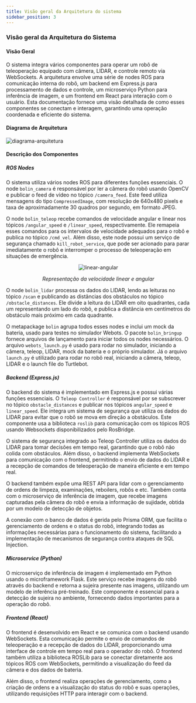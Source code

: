 ```yaml
---
title: Visão geral da Arquitetura do sistema 
sidebar_position: 3
---
```


### Visão geral da Arquitetura do Sistema

#### Visão Geral

O sistema integra vários componentes para operar um robô de teleoperação equipado com câmera, LIDAR, e controle remoto via WebSockets. A arquitetura envolve uma série de nodes ROS para comunicação interna do robô, um backend em Express.js para processamento de dados e controle, um microserviço Python para inferência de imagem, e um frontend em React para interação com o usuário. Esta documentação fornece uma visão detalhada de como esses componentes se conectam e interagem, garantindo uma operação coordenada e eficiente do sistema.

#### Diagrama de Arquitetura

![diagrama-arquitetura](/img/diagrama-arquitetura.jpg)

#### Descrição dos Componentes

##### ROS Nodes

O sistema utiliza vários nodes ROS para diferentes funções essenciais. O node `bolin_camera` é responsável por ler a câmera do robô usando OpenCV e publicar o feed de vídeo no tópico `/camera_feed`. Este feed utiliza mensagens do tipo `CompressedImage`, com resolução de 640x480 pixels e taxa de aproximadamente 30 quadros por segundo, em formato JPEG.

O node `bolin_teleop` recebe comandos de velocidade angular e linear nos tópicos `/angular_speed` e `/linear_speed`, respectivamente. Ele remapeia esses comandos para os intervalos de velocidade adequados para o robô e publica no tópico `/cmd_vel`. Além disso, este node possui um serviço de segurança chamado `kill_robot_service`, que pode ser acionado para parar imediatamente o robô e interromper o processo de teleoperação em situações de emergência.

<div align="center">

![linear-angular](/img/linear-angular.avif)

_Representação da velocidade linear e angular_

</div>

O node `bolin_lidar` processa os dados do LIDAR, lendo as leituras no tópico `/scan` e publicando as distâncias dos obstáculos no tópico `/obstacle_distances`. Ele divide a leitura do LIDAR em oito quadrantes, cada um representando um lado do robô, e publica a distância em centímetros do obstáculo mais próximo em cada quadrante.

O metapackage `bolin` agrupa todos esses nodes e inclui um mock da bateria, usado para testes no simulador Webots. O pacote `bolin_bringup` fornece arquivos de lançamento para iniciar todos os nodes necessários. O arquivo `webots_launch.py` é usado para rodar no simulador, iniciando a câmera, teleop, LIDAR, mock da bateria e o próprio simulador. Já o arquivo `launch.py` é utilizado para rodar no robô real, iniciando a câmera, teleop, LIDAR e o launch file do Turtlebot.

##### Backend (Express.js)

O backend do sistema é implementado em Express.js e possui várias funções essenciais. O `Teleop Controller` é responsável por se subscrever no tópico `obstacle_distances` e publicar nos tópicos `angular_speed` e `linear_speed`. Ele integra um sistema de segurança que utiliza os dados do LIDAR para evitar que o robô se mova em direção a obstáculos. Este componente usa a biblioteca `roslib` para comunicação com os tópicos ROS usando Websockets disponibilizados pelo RosBridge.

O sistema de segurança integrado ao Teleop Controller utiliza os dados do LIDAR para tomar decisões em tempo real, garantindo que o robô não colida com obstáculos. Além disso, o backend implementa WebSockets para comunicação com o frontend, permitindo o envio de dados do LIDAR e a recepção de comandos de teleoperação de maneira eficiente e em tempo real.

O backend também expõe uma REST API para lidar com o gerenciamento de ordens de limpeza, examinações, reboilers, robôs e etc. Também conta com o microserviço de inferência de imagem, que recebe imagens capturadas pela câmera do robô e envia a informação de sujidade, obtida por um modelo de detecção de objetos.

A conexão com o banco de dados é gerida pelo Prisma ORM, que facilita o gerenciamento de ordens e o status do robô, integrando todas as informações necessárias para o funcionamento do sistema, facilitando a implementação de mecanismos de segurança contra ataques de SQL Injection.

##### Microservice (Python)

O microserviço de inferência de imagem é implementado em Python usando o microframework Flask. Este serviço recebe imagens do robô através do backend e retorna a sujeira presente nas imagens, utilizando um modelo de inferência pré-treinado. Este componente é essencial para a detecção de sujeira no ambiente, fornecendo dados importantes para a operação do robô.

##### Frontend (React)

O frontend é desenvolvido em React e se comunica com o backend usando WebSockets. Esta comunicação permite o envio de comandos de teleoperação e a recepção de dados do LIDAR, proporcionando uma interface de controle em tempo real para o operador do robô. O frontend também utiliza a biblioteca ROSLib para se conectar diretamente aos tópicos ROS com WebSockets, permitindo a visualização do feed da câmera e dos dados de bateria.

Além disso, o frontend realiza operações de gerenciamento, como a criação de ordens e a visualização do status do robô e suas operações, utilizando requisições HTTP para interagir com o backend.
